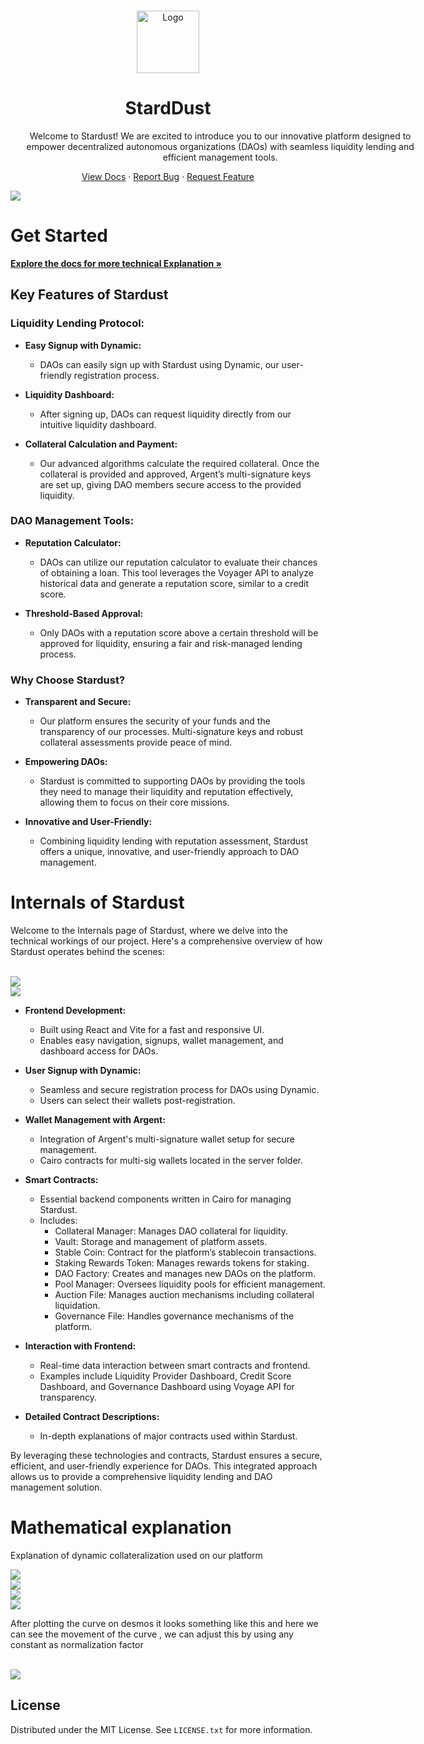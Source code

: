 <!-- Improved compatibility of back to top link: See: https://github.com/othneildrew/Best-README-Template/pull/73 -->

<a name="readme-top"></a>



<!-- PROJECT LOGO -->
<br />
<div align="center">
  <a href="https://github.com/vrag99/stardust">
    <img src="/ui/src/assets/logo.jpeg" alt="Logo" width="100" height="100">
  </a>

<h1 align="center">StardDust</h3>

  <p align="center" style="width:76ch;">
Welcome to Stardust! We are excited to introduce you to our innovative platform designed to empower decentralized autonomous organizations (DAOs) with seamless liquidity lending and efficient management tools. 
</p>
    <a href="https://stardust.gitbook.io/stardust">View Docs</a>
    ·
    <a href="https://github.com/vrag99/stardust/issues/new?labels=bug&template=bug-report---.md">Report Bug</a>
    ·
    <a href="https://github.com/vrag99/stardust/issues/new?labels=enhancement&template=feature-request---.md">Request Feature</a>
  </p>
</div>

<img src="/ui/images/7.jpeg">
<br/>


# Get Started
<a href="https://stardust.gitbook.io/stardust"><strong>Explore the docs for more technical Explanation »</strong></a>

## Key Features of Stardust

### Liquidity Lending Protocol:

- **Easy Signup with Dynamic:**
  - DAOs can easily sign up with Stardust using Dynamic, our user-friendly registration process.
  
- **Liquidity Dashboard:**
  - After signing up, DAOs can request liquidity directly from our intuitive liquidity dashboard.
  
- **Collateral Calculation and Payment:**
  - Our advanced algorithms calculate the required collateral. Once the collateral is provided and approved, Argent’s multi-signature keys are set up, giving DAO members secure access to the provided liquidity.

### DAO Management Tools:

- **Reputation Calculator:**
  - DAOs can utilize our reputation calculator to evaluate their chances of obtaining a loan. This tool leverages the Voyager API to analyze historical data and generate a reputation score, similar to a credit score.
  
- **Threshold-Based Approval:**
  - Only DAOs with a reputation score above a certain threshold will be approved for liquidity, ensuring a fair and risk-managed lending process.

### Why Choose Stardust?

- **Transparent and Secure:**
  - Our platform ensures the security of your funds and the transparency of our processes. Multi-signature keys and robust collateral assessments provide peace of mind.
  
- **Empowering DAOs:**
  - Stardust is committed to supporting DAOs by providing the tools they need to manage their liquidity and reputation effectively, allowing them to focus on their core missions.
  
- **Innovative and User-Friendly:**
  - Combining liquidity lending with reputation assessment, Stardust offers a unique, innovative, and user-friendly approach to DAO management.



# Internals of Stardust

Welcome to the Internals page of Stardust, where we delve into the technical workings of our project. Here's a comprehensive overview of how Stardust operates behind the scenes:

<br />
<img src="/ui/images/5.jpeg ">
<br/>
<img src="/ui/images/8.jpeg ">


- **Frontend Development:**
  - Built using React and Vite for a fast and responsive UI.
  - Enables easy navigation, signups, wallet management, and dashboard access for DAOs.

- **User Signup with Dynamic:**
  - Seamless and secure registration process for DAOs using Dynamic.
  - Users can select their wallets post-registration.

- **Wallet Management with Argent:**
  - Integration of Argent's multi-signature wallet setup for secure management.
  - Cairo contracts for multi-sig wallets located in the server folder.

- **Smart Contracts:**
  - Essential backend components written in Cairo for managing Stardust.
  - Includes:
    - Collateral Manager: Manages DAO collateral for liquidity.
    - Vault: Storage and management of platform assets.
    - Stable Coin: Contract for the platform’s stablecoin transactions.
    - Staking Rewards Token: Manages rewards tokens for staking.
    - DAO Factory: Creates and manages new DAOs on the platform.
    - Pool Manager: Oversees liquidity pools for efficient management.
    - Auction File: Manages auction mechanisms including collateral liquidation.
    - Governance File: Handles governance mechanisms of the platform.

- **Interaction with Frontend:**
  - Real-time data interaction between smart contracts and frontend.
  - Examples include Liquidity Provider Dashboard, Credit Score Dashboard, and Governance Dashboard using Voyage API for transparency.

- **Detailed Contract Descriptions:**
  - In-depth explanations of major contracts used within Stardust.
  
By leveraging these technologies and contracts, Stardust ensures a secure, efficient, and user-friendly experience for DAOs. This integrated approach allows us to provide a comprehensive liquidity lending and DAO management solution.

# Mathematical explanation

Explanation of dynamic collateralization used on our platform 

<img src="/ui/images/1.jpeg ">
<br />
<img src="/ui/images/2.jpeg ">
<br />
<img src="/ui/images/4.jpeg ">
<br />
<img src="/ui/images/3.jpeg ">
<br />

After plotting the curve on desmos it looks something like this and here we can see the movement of the curve , we can adjust this by using any constant as normalization factor 


<br/>
<img src="/ui/images/image.png">

<!-- LICENSE -->

## License

Distributed under the MIT License. See `LICENSE.txt` for more information.


<!-- MARKDOWN LINKS & IMAGES -->
<!-- https://www.markdownguide.org/basic-syntax/#reference-style-links -->

[contributors-shield]: https://img.shields.io/github/contributors/vrag99/stardust.svg?style=for-the-badge
[contributors-url]: https://github.com/vrag99/stardust/graphs/contributors
[forks-shield]: https://img.shields.io/github/forks/vrag99/stardust.svg?style=for-the-badge
[forks-url]: https://github.com/vrag99/stardust/network/members
[stars-shield]: https://img.shields.io/github/stars/vrag99/stardust.svg?style=for-the-badge
[stars-url]: https://github.com/vrag99/stardust/stargazers
[issues-shield]: https://img.shields.io/github/issues/vrag99/stardust.svg?style=for-the-badge
[issues-url]: https://github.com/vrag99/stardust/issues
[license-shield]: https://img.shields.io/github/license/vrag99/stardust.svg?style=for-the-badge
[license-url]: https://github.com/vrag99/stardust/blob/master/LICENSE.txt
[linkedin-shield]: https://img.shields.io/badge/-LinkedIn-black.svg?style=for-the-badge&logo=linkedin&colorB=555
[linkedin-url]: https://linkedin.com/in/linkedin_username
[product-screenshot]: images/image.png
[frost-screenshot]: images/frost.png
[architecture]: images/architecture.png
[Next.js]: https://img.shields.io/badge/next.js-000000?style=for-the-badge&logo=nextdotjs&logoColor=white
[Next-url]: https://nextjs.org/
[React.js]: https://img.shields.io/badge/React-20232A?style=for-the-badge&logo=react&logoColor=61DAFB
[React-url]: https://reactjs.org/
[Vue.js]: https://img.shields.io/badge/Vue.js-35495E?style=for-the-badge&logo=vuedotjs&logoColor=4FC08D
[Vue-url]: https://vuejs.org/
[Angular.io]: https://img.shields.io/badge/Angular-DD0031?style=for-the-badge&logo=angular&logoColor=white
[Angular-url]: https://angular.io/
[Svelte.dev]: https://img.shields.io/badge/Svelte-4A4A55?style=for-the-badge&logo=svelte&logoColor=FF3E00
[Svelte-url]: https://svelte.dev/
[Laravel.com]: https://img.shields.io/badge/Laravel-FF2D20?style=for-the-badge&logo=laravel&logoColor=white
[Laravel-url]: https://laravel.com
[Bootstrap.com]: https://img.shields.io/badge/Bootstrap-563D7C?style=for-the-badge&logo=bootstrap&logoColor=white
[Bootstrap-url]: https://getbootstrap.com
[JQuery.com]: https://img.shields.io/badge/jQuery-0769AD?style=for-the-badge&logo=jquery&logoColor=white
[JQuery-url]: https://jquery.com